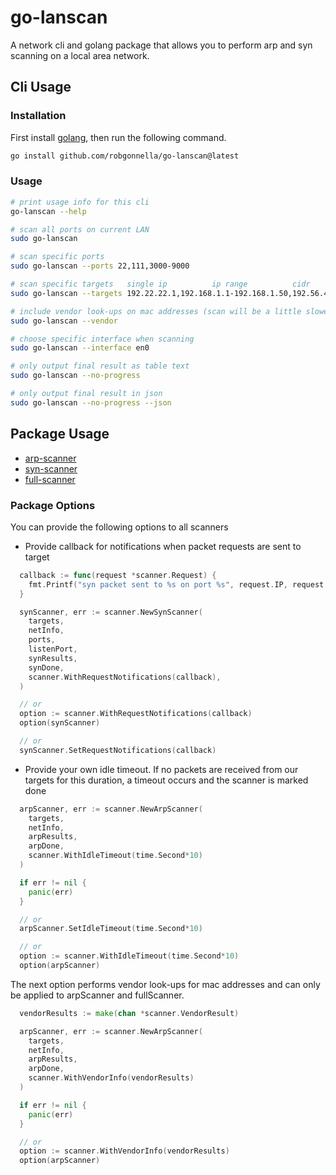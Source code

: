 # go-lanscan

A network cli and golang package that allows you to perform arp and syn
scanning on a local area network.

## Cli Usage

### Installation

First install [golang], then run the following command.

```bash
go install github.com/robgonnella/go-lanscan@latest
```

### Usage

```bash
# print usage info for this cli
go-lanscan --help

# scan all ports on current LAN
sudo go-lanscan

# scan specific ports
sudo go-lanscan --ports 22,111,3000-9000

# scan specific targets   single ip          ip range          cidr
sudo go-lanscan --targets 192.22.22.1,192.168.1.1-192.168.1.50,192.56.42.1/24

# include vendor look-ups on mac addresses (scan will be a little slower)
sudo go-lanscan --vendor

# choose specific interface when scanning
sudo go-lanscan --interface en0

# only output final result as table text
sudo go-lanscan --no-progress

# only output final result in json
sudo go-lanscan --no-progress --json
```

## Package Usage

- [arp-scanner](./examples/arpscan.go)
- [syn-scanner](./examples/synscan.go)
- [full-scanner](./examples/fullscan.go)

### Package Options

You can provide the following options to all scanners

- Provide callback for notifications when packet requests are sent to target

```go
  callback := func(request *scanner.Request) {
    fmt.Printf("syn packet sent to %s on port %s", request.IP, request.Port)
  }

  synScanner, err := scanner.NewSynScanner(
    targets,
    netInfo,
    ports,
    listenPort,
    synResults,
    synDone,
    scanner.WithRequestNotifications(callback),
  )

  // or
  option := scanner.WithRequestNotifications(callback)
  option(synScanner)

  // or
  synScanner.SetRequestNotifications(callback)
```

- Provide your own idle timeout. If no packets are received from our targets
  for this duration, a timeout occurs and the scanner is marked done

```go
  arpScanner, err := scanner.NewArpScanner(
    targets,
    netInfo,
    arpResults,
    arpDone,
    scanner.WithIdleTimeout(time.Second*10)
  )

  if err != nil {
    panic(err)
  }

  // or
  arpScanner.SetIdleTimeout(time.Second*10)

  // or
  option := scanner.WithIdleTimeout(time.Second*10)
  option(arpScanner)
```

The next option performs vendor look-ups for mac addresses and can only be
applied to arpScanner and fullScanner.

```go
  vendorResults := make(chan *scanner.VendorResult)

  arpScanner, err := scanner.NewArpScanner(
    targets,
    netInfo,
    arpResults,
    arpDone,
    scanner.WithVendorInfo(vendorResults)
  )

  if err != nil {
    panic(err)
  }

  // or
  option := scanner.WithVendorInfo(vendorResults)
  option(arpScanner)
```

[golang]:  https://go.dev/doc/install
